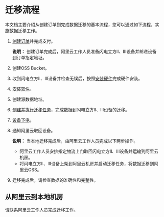 # 迁移流程

本文档主要介绍从创建订单到完成数据迁移的基本流程，您可以通过如下流程，实施数据迁移工作。

1.  [创建订单](https://help.aliyun.com/document_detail/119512.htm)并完成支付。

    **说明：** 创建订单完成后，阿里云工作人员准备闪电立方II、III设备并邮递设备到订单指定地址。

2.  创建OSS Bucket。

3.  收到闪电立方II、III设备并检查无误后，按照[安装硬件](https://help.aliyun.com/document_detail/119540.htm)完成硬件安装。

4.  [安装软件](https://help.aliyun.com/document_detail/86735.htm)。

5.  创建源数据地址。

6.  [创建并执行迁移任务](https://help.aliyun.com/document_detail/118400.htm)，完成数据到闪电立方II、III设备的迁移。

7.  [设备下电](/cn.zh-CN/离线迁移教程（闪电立方II、III型）/迁移实施/设备下电.md)。

8.  通知阿里云取回设备。

    **说明：** 当本地迁移完成后，由阿里云工作人员完成以下两步操作。

    -   阿里云工作人员安排指定物流上门取回闪电立方II、III设备并运输到阿里云机房。
    -   将闪电立方II、III设备上架到阿里云机房并启动迁移任务，将数据迁移到阿里云OSS。
9.  迁移完成后，请检查数据的准确性和完整性。


## 从阿里云到本地机房

请联系阿里云工作人员完成迁移工作。

